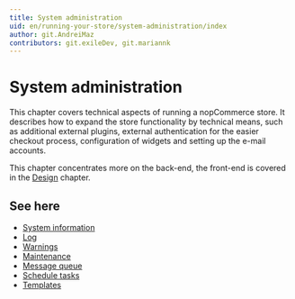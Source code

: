 ```yaml
---
title: System administration
uid: en/running-your-store/system-administration/index
author: git.AndreiMaz
contributors: git.exileDev, git.mariannk
---
```


# System administration

This chapter covers technical aspects of running a nopCommerce store. It describes how to expand the store functionality by technical means, such as additional external plugins, external authentication for the easier checkout process, configuration of widgets and setting up the e-mail accounts.

This chapter concentrates more on the back-end, the front-end is covered in the [Design](xref:en/getting-started/design-your-store/index) chapter.

## See here

* [System information](xref:en/running-your-store/system-administration/system-information)
* [Log](xref:en/running-your-store/system-administration/log)
* [Warnings](xref:en/running-your-store/system-administration/warnings)
* [Maintenance](xref:en/running-your-store/system-administration/maintenance)
* [Message queue](xref:en/running-your-store/system-administration/message-queue)
* [Schedule tasks](xref:en/running-your-store/system-administration/schedule-tasks)
* [Templates](xref:en/running-your-store/system-administration/templates)
